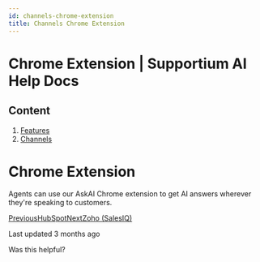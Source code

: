 ```yaml
---
id: channels-chrome-extension
title: Channels Chrome Extension
---
```



# Chrome Extension | Supportium AI Help Docs

## Content

  1. [Features](/features)
  2. [Channels](/features/channels)

# Chrome Extension

Agents can use our AskAI Chrome extension to get AI answers wherever they're speaking to customers.

[PreviousHubSpot](/features/channels/hubspot)[NextZoho (SalesIQ)](/features/channels/zoho-salesiq)

Last updated 3 months ago

Was this helpful?
